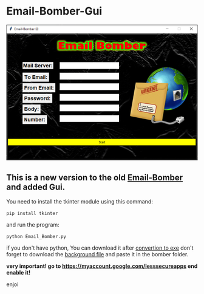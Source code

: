 # Email-Bomber-Gui

<p align="center"><img src="preview.png" alt="PREVIEW"></p>

## This is a new version to the old [Email-Bomber](https://github.com/Deleted-accounts/Email-Bomber/) and added Gui.

You need to install the tkinter module using this command:
```
pip install tkinter
```
and run the program:
```
python Email_Bomber.py
```
if you don't have python, You can download it after [convertion to exe](https://github.com/Deleted-accounts/Email-Bomber-Gui/blob/main/Email_Bomber-Gui.exe?raw=true)
don't forget to download the [background file](https://github.com/Deleted-accounts/Email-Bomber-Gui/blob/main/bg.gif) and paste it in the bomber folder.
 
**very important! go to https://myaccount.google.com/lesssecureapps end enable it!**

enjoi
